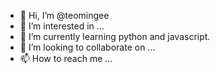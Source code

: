 - 👋 Hi, I’m @teomingee
- 👀 I’m interested in ...
- 🌱 I’m currently learning python and javascript.
- 💞️ I’m looking to collaborate on ...
- 📫 How to reach me ...

<!---
teomingee/teomingee is a ✨ special ✨ repository because its `README.md` (this file) appears on your GitHub profile.
You can click the Preview link to take a look at your changes.
--->
